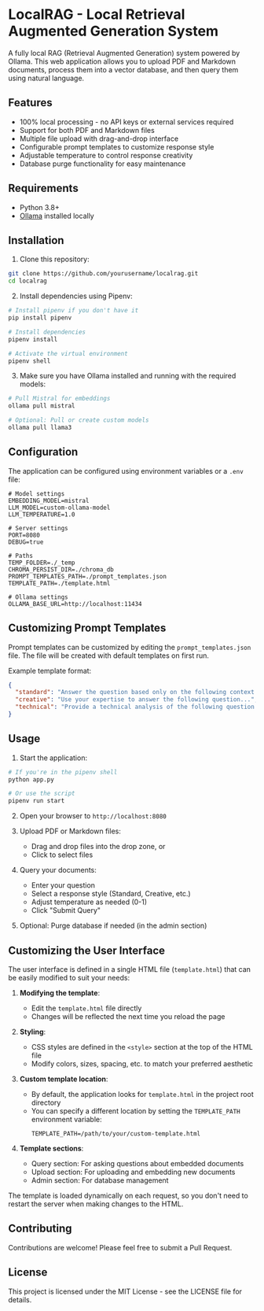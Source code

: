 # LocalRAG - Local Retrieval Augmented Generation System

A fully local RAG (Retrieval Augmented Generation) system powered by Ollama. This web application allows you to upload PDF and Markdown documents, process them into a vector database, and then query them using natural language.

## Features

- 100% local processing - no API keys or external services required
- Support for both PDF and Markdown files
- Multiple file upload with drag-and-drop interface
- Configurable prompt templates to customize response style
- Adjustable temperature to control response creativity
- Database purge functionality for easy maintenance

## Requirements

- Python 3.8+
- [Ollama](https://ollama.ai/) installed locally

## Installation

1. Clone this repository:

```bash
git clone https://github.com/yourusername/localrag.git
cd localrag
```

2. Install dependencies using Pipenv:

```bash
# Install pipenv if you don't have it
pip install pipenv

# Install dependencies
pipenv install

# Activate the virtual environment
pipenv shell
```

3. Make sure you have Ollama installed and running with the required models:

```bash
# Pull Mistral for embeddings
ollama pull mistral

# Optional: Pull or create custom models
ollama pull llama3
```

## Configuration

The application can be configured using environment variables or a `.env` file:

```
# Model settings
EMBEDDING_MODEL=mistral
LLM_MODEL=custom-ollama-model
LLM_TEMPERATURE=1.0

# Server settings
PORT=8080
DEBUG=true

# Paths
TEMP_FOLDER=./_temp
CHROMA_PERSIST_DIR=./chroma_db
PROMPT_TEMPLATES_PATH=./prompt_templates.json
TEMPLATE_PATH=./template.html

# Ollama settings
OLLAMA_BASE_URL=http://localhost:11434
```

## Customizing Prompt Templates

Prompt templates can be customized by editing the `prompt_templates.json` file. The file will be created with default templates on first run.

Example template format:

```json
{
  "standard": "Answer the question based only on the following context...",
  "creative": "Use your expertise to answer the following question...",
  "technical": "Provide a technical analysis of the following question..."
}
```

## Usage

1. Start the application:

```bash
# If you're in the pipenv shell
python app.py

# Or use the script
pipenv run start
```

2. Open your browser to `http://localhost:8080`

3. Upload PDF or Markdown files:
   - Drag and drop files into the drop zone, or
   - Click to select files

4. Query your documents:
   - Enter your question
   - Select a response style (Standard, Creative, etc.)
   - Adjust temperature as needed (0-1)
   - Click "Submit Query"

5. Optional: Purge database if needed (in the admin section)

## Customizing the User Interface

The user interface is defined in a single HTML file (`template.html`) that can be easily modified to suit your needs:

1. **Modifying the template**:
   - Edit the `template.html` file directly
   - Changes will be reflected the next time you reload the page

2. **Styling**:
   - CSS styles are defined in the `<style>` section at the top of the HTML file
   - Modify colors, sizes, spacing, etc. to match your preferred aesthetic

3. **Custom template location**:
   - By default, the application looks for `template.html` in the project root directory
   - You can specify a different location by setting the `TEMPLATE_PATH` environment variable:
     ```
     TEMPLATE_PATH=/path/to/your/custom-template.html
     ```

4. **Template sections**:
   - Query section: For asking questions about embedded documents
   - Upload section: For uploading and embedding new documents
   - Admin section: For database management

The template is loaded dynamically on each request, so you don't need to restart the server when making changes to the HTML.

## Contributing

Contributions are welcome! Please feel free to submit a Pull Request.

## License

This project is licensed under the MIT License - see the LICENSE file for details.